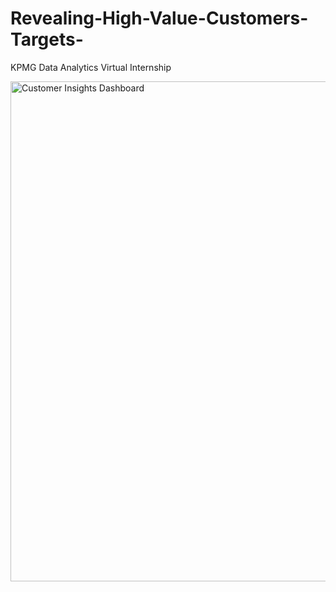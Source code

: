 # Revealing-High-Value-Customers-Targets-
KPMG Data Analytics Virtual Internship

<p align="left">
  <img src="" width="800" title="Customer Insights Dashboard">
</p>
